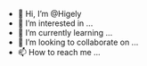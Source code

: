 - 👋 Hi, I’m @Higely
- 👀 I’m interested in ...
- 🌱 I’m currently learning ...
- 💞️ I’m looking to collaborate on ...
- 📫 How to reach me ...

<!---
Higely/Higely is a ✨ special ✨ repository because its `README.md` (this file) appears on your GitHub profile.
You can click the Preview link to take a look at your changes.
--->
